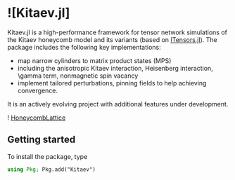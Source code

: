 # ![Kitaev.jl]
<!-- [![Docs dev](https://img.shields.io/badge/docs-latest-blue.svg)](https://lukas.weber.science/Carlo.jl/dev/)
[![Docs stable](https://img.shields.io/badge/docs-stable-blue.svg)](https://lukas.weber.science/Carlo.jl/stable/)
[![CI](https://github.com/lukas-weber/Carlo.jl/workflows/CI/badge.svg)](https://github.com/lukas-weber/Carlo.jl/actions)
[![codecov](https://codecov.io/gh/lukas-weber/Carlo.jl/branch/main/graph/badge.svg?token=AI8CPOGKXF)](https://codecov.io/gh/lukas-weber/Carlo.jl) -->

Kitaev.jl is a high-performance framework for tensor network simulations of the Kitaev honeycomb model and its variants (based on [ITensors.jl](https://docs.itensor.org/ITensors/stable/)). The package includes the following key implementations: 

* map narrow cylinders to matrix product states (MPS)
* including the anisotropic Kitaev interaction, Heisenberg interaction, \gamma term, nonmagnetic spin vacancy
* implement tailored perturbations, pinning fields to help achieving convergence.


It is an actively evolving project with additional features under development.

! [HoneycombLattice](notes/figures/manuscripts/Presentation_Fig1c.png)

## Getting started

To install the package, type

```julia
using Pkg; Pkg.add("Kitaev")
```

<!-- The package itself does not include Monte Carlo algorithms. The quickest way to see how to implement one yourself is to check out the reference implementation for the [Ising](https://github.com/lukas-weber/Ising.jl) model.
For a state-of-the-art Monte Carlo code, take a look at [StochasticSeriesExpansion.jl](https://github.com/lukas-weber/StochasticSeriesExpansion.jl). -->